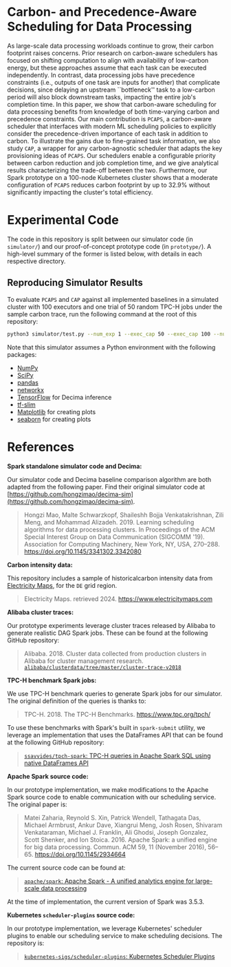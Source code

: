 # Carbon- and Precedence-Aware Scheduling for Data Processing

As large-scale data processing workloads continue to grow, their carbon footprint raises concerns. Prior research on carbon-aware schedulers has focused on shifting computation to align with availability of low-carbon energy, but these approaches assume that each task can be executed independently. 
In contrast, data processing jobs have precedence constraints (i.e., outputs of one task are inputs for another) that complicate decisions, since delaying an upstream ``bottleneck'' task to a low-carbon period will also block downstream tasks, impacting the entire job's completion time. 
In this paper, we show that carbon-aware scheduling for data processing benefits from knowledge of both time-varying carbon and precedence constraints. 
Our main contribution is `PCAPS`, a carbon-aware scheduler that interfaces with modern ML scheduling policies to explicitly consider the precedence-driven importance of  each task in addition to carbon.  To illustrate the gains due to fine-grained task information, we also study `CAP`, a wrapper for any carbon-agnostic scheduler that adapts the key provisioning ideas of `PCAPS`.
Our schedulers enable a configurable priority between carbon reduction and job completion time, and we give analytical results characterizing the trade-off between the two.
Furthermore, our Spark prototype on a 100-node Kubernetes cluster shows that a moderate configuration of `PCAPS` reduces carbon footprint by up to 32.9% without significantly impacting the cluster's total efficiency.

# Experimental Code

The code in this repository is split between our simulator code (in `simulator/`) and our proof-of-concept prototype code (in `prototype/`).  A high-level summary of the former is listed below, with details in each respective directory.

## Reproducing Simulator Results

To evaluate `PCAPS` and `CAP` against all implemented baselines in a simulated cluster with 100 executors and one trial of 50 random TPC-H jobs under the sample carbon trace, run the following command at the root of this repository:

```bash
python3 simulator/test.py --num_exp 1 --exec_cap 50 --exec_cap 100 --num_init_dags 1 --num_stream_dags 50 --canvs_visualization 0 --test_schemes spark_fifo dynamic_partition decima green_hadoop cap_fifo cap_partition cap_decima pcaps
```

Note that this simulator assumes a Python environment with the following packages:
- [NumPy](https://numpy.org)
- [SciPy](https://scipy.org)
- [pandas](https://pandas.pydata.org)
- [networkx](https://networkx.org)
- [TensorFlow](https://www.tensorflow.org) for Decima inference
- [tf-slim](https://github.com/google-research/tf-slim)
- [Matplotlib](https://matplotlib.org) for creating plots 
- [seaborn](https://seaborn.pydata.org) for creating plots 

# References

**Spark standalone simulator code and Decima:**

Our simulator code and Decima baseline comparison algorithm are both adapted from the following paper.  Find their original simulator code at [https://github.com/hongzimao/decima-sim](https://github.com/hongzimao/decima-sim).

> Hongzi Mao, Malte Schwarzkopf, Shaileshh Bojja Venkatakrishnan, Zili Meng, and Mohammad Alizadeh. 2019. Learning scheduling algorithms for data processing clusters. In Proceedings of the ACM Special Interest Group on Data Communication (SIGCOMM '19). Association for Computing Machinery, New York, NY, USA, 270–288. https://doi.org/10.1145/3341302.3342080

**Carbon intensity data:**

This repository includes a sample of historicalcarbon intensity data from [Electricity Maps](https://www.electricitymaps.com/), for the `DE` grid region.

> Electricity Maps. retrieved 2024. https://www.electricitymaps.com

**Alibaba cluster traces:**

Our prototype experiments leverage cluster traces released by Alibaba to generate realistic DAG Spark jobs.  These can be found at the following GitHub repository:
> Alibaba. 2018. Cluster data collected from production clusters in Alibaba for cluster management research. [`alibaba/clusterdata/tree/master/cluster-trace-v2018`](https://github.com/alibaba/clusterdata/tree/master/cluster-trace-v2018)

**TPC-H benchmark Spark jobs:**

We use TPC-H benchmark queries to generate Spark jobs for our simulator.  The original definition of the queries is thanks to:
> TPC-H. 2018. The TPC-H Benchmarks. https://www.tpc.org/tpch/

To use these benchmarks with Spark's built in `spark-submit` utility, we leverage an implementation that uses the DataFrames API that can be found at the following GitHub repository:
> [`ssavvides/tpch-spark`: TPC-H queries in Apache Spark SQL using native DataFrames API](https://github.com/ssavvides/tpch-spark)

**Apache Spark source code:**

In our prototype implementation, we make modifications to the Apache Spark source code to enable communication with our scheduling service.  The original paper is:
> Matei Zaharia, Reynold S. Xin, Patrick Wendell, Tathagata Das, Michael Armbrust, Ankur Dave, Xiangrui Meng, Josh Rosen, Shivaram Venkataraman, Michael J. Franklin, Ali Ghodsi, Joseph Gonzalez, Scott Shenker, and Ion Stoica. 2016. Apache Spark: a unified engine for big data processing. Commun. ACM 59, 11 (November 2016), 56–65. https://doi.org/10.1145/2934664

The current source code can be found at:
> [`apache/spark`: Apache Spark - A unified analytics engine for large-scale data processing](https://github.com/apache/spark)

At the time of implementation, the current version of Spark was 3.5.3.  

**Kubernetes `scheduler-plugins` source code:**

In our prototype implementation, we leverage Kubernetes' scheduler plugins to enable our scheduling service to make scheduling decisions.  The repository is:
> [`kubernetes-sigs/scheduler-plugins`: Kubernetes Scheduler Plugins](https://github.com/kubernetes-sigs/scheduler-plugins)


